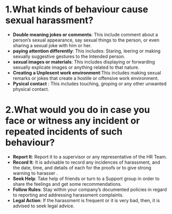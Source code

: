 # 1.What kinds of behaviour cause sexual harassment?
- **Double meaning jokes or comments**: This include comment about a person’s sexual appearance, say sexual things to the person, or even sharing a sexual joke with him or her.
- **paying attention differently**: This includes: Staring, leering or making sexually suggestive gestures to the Intended person.
- **sexual images or materials**: This includes displaying or forwarding sexually explicate images or anything related to that nature.
- **Creating a Unplesent work environment**:This includes making sexual remarks or jokes that create a hostile or offensive work environment.
-  **Pysical contact** : This includes touching, groping or any other unwanted physical contact.

# 2.What would you do in case you face or witness any incident or repeated incidents of such behaviour?
- **Report It**: Report it to a supervisor or any representative of the HR Team.
- **Record It**: It is advisable to record any incidences of harassment, and the date, time, and details of each for the proofs or to give strong warning to harasser .
- **Seek Help**: Take help of friends or turn to a Support group in order to share the feelings and get some recommendations.
- **Follow Rules**: Stay within your company’s documented policies in regard to reporting and addressing harassment complaints.
- **Legal Action**: If the harassment is frequent or it is very bad, then, it is advised to seek legal advice.
